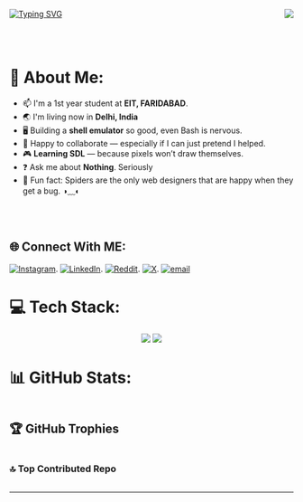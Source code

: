 <p><img align="right" src="https://komarev.com/ghpvc/?username=DOCDOOOOM&color=blue&style=plastic" /></p>

<p><a align="center" href="https://git.io/typing-svg"><img src="https://readme-typing-svg.herokuapp.com?font=Fira+Code&amp;weight=500&amp;size=30&amp;letterSpacing=1px&amp;duration=3000&amp;pause=1000&amp;color=4C6BF7&amp;center=true&amp;vCenter=true&amp;width=500&amp;height=80&amp;lines=Hello+There!+%F0%9F%91%8B%F0%9F%8F%BB;I+am+Daksh+Verma!+" alt="Typing SVG"></a></p>
<p><br><br></p>
<h1 id="-about-me-">💫 About Me:</h1>
<ul>
<li>📫 I&#39;m a 1st year student at <strong>EIT, FARIDABAD</strong>.</li>
<li>🌏 I&#39;m living now in <strong>Delhi, India</strong></li>
<li>🖥️ Building a <strong>shell emulator</strong> so good, even Bash is nervous.</li>
<li>🤝 Happy to collaborate — especially if I can just pretend I helped.</li>
<li>🎮 <strong>Learning SDL</strong> — because pixels won’t draw themselves.</li>
<li>❓ Ask me about <strong>Nothing</strong>. Seriously</li>
<li>🧠 Fun fact: Spiders are the only web designers that are happy when they get a bug. ◑﹏◐</li>
</ul>
<p><br><br></p>
<h2 id="-connect-with-me-">🌐 Connect With ME:</h2>
<p><a href="https://instagram.com/dumb.drixx"><img src="https://img.shields.io/badge/Instagram-%23E4405F.svg?logo=Instagram&amp;logoColor=white" alt="Instagram"></a>.
<a href="https://linkedin.com/in/daksh-verma-76b865372"><img src="https://img.shields.io/badge/LinkedIn-%230077B5.svg?logo=linkedin&amp;logoColor=white" alt="LinkedIn"></a>.
<a href="https://reddit.com/user/Positive-Direction66"><img src="https://img.shields.io/badge/Reddit-%23FF4500.svg?logo=Reddit&amp;logoColor=white" alt="Reddit"></a>.
<a href="https://x.com/DakshVermaaaaa"><img src="https://img.shields.io/badge/X-black.svg?logo=X&amp;logoColor=white" alt="X"></a>.
<a href="mailto:dakshr117@gmail.com"><img src="https://img.shields.io/badge/Email-D14836?logo=gmail&amp;logoColor=white" alt="email"></a> </p>
<h1 id="-tech-stack-">💻 Tech Stack:</h1>
<div align="center">
    <img src="https://skillicons.dev/icons?i=html,css,vscode,github,git,powershell" />
    <img src="https://skillicons.dev/icons?i=c,cs,cpp,python,javascript" /><br>
</div>

<h1 id="-github-stats-">📊 GitHub Stats:</h1>
<p><img src="https://github-readme-stats.vercel.app/api?username=DOCDOOOOM&amp;theme=dark&amp;hide_border=false&amp;include_all_commits=false&amp;count_private=false" alt="">
<br/>
<img src="https://nirzak-streak-stats.vercel.app/?user=DOCDOOOOM&amp;theme=dark&amp;hide_border=false" alt="">
<br/>
<img src="https://github-readme-stats.vercel.app/api/top-langs/?username=DOCDOOOOM&amp;theme=dark&amp;hide_border=false&amp;include_all_commits=false&amp;count_private=false&amp;layout=compact" alt=""></p>
<h2 id="-github-trophies">🏆 GitHub Trophies</h2>
<p><img src="https://github-profile-trophy.vercel.app/?username=DOCDOOOOM&amp;theme=radical&amp;no-frame=false&amp;no-bg=false&amp;margin-w=4" alt=""></p>
<h3 id="-top-contributed-repo">🔝 Top Contributed Repo</h3>
<p><img src="https://github-contributor-stats.vercel.app/api?username=DOCDOOOOM&amp;limit=5&amp;theme=dark&amp;combine_all_yearly_contributions=true" alt=""></p>
<hr>
<p><a href="https://visitcount.itsvg.in"><img src="https://visitcount.itsvg.in/api?id=DOCDOOOOM&amp;icon=5&amp;color=1" alt=""></a></p>
